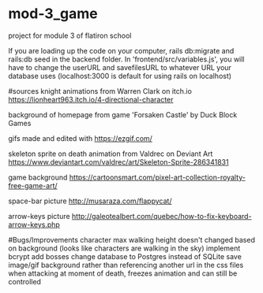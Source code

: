 # mod-3_game
project for module 3 of flatiron school

If you are loading up the code on your computer, rails db:migrate and rails:db seed in the backend folder. In 'frontend/src/variables.js', you will have to change the userURL and savefilesURL to whatever URL your database uses (localhost:3000 is default for using rails on localhost)

#sources
knight animations from Warren Clark on itch.io
https://lionheart963.itch.io/4-directional-character

background of homepage from game 'Forsaken Castle' by Duck Block Games

gifs made and edited with https://ezgif.com/

skeleton sprite on death animation from Valdrec on Deviant Art
https://www.deviantart.com/valdrec/art/Skeleton-Sprite-286341831

game background
https://cartoonsmart.com/pixel-art-collection-royalty-free-game-art/

space-bar picture
http://musaraza.com/flappycat/

arrow-keys picture
http://galeotealbert.com/quebec/how-to-fix-keyboard-arrow-keys.php



#Bugs/Improvements
character max walking height doesn't changed based on background (looks like characters are walking in the sky)
implement bcrypt
add bosses
change database to Postgres instead of SQLite
save image/gif background rather than referencing another url in the css files
when attacking at moment of death, freezes animation and can still be controlled
